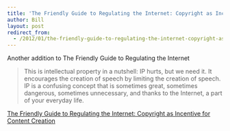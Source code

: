 ```yaml
---
title: 'The Friendly Guide to Regulating the Internet: Copyright as Incentive for Content Creation'
author: Bill
layout: post
redirect_from:
  - /2012/01/the-friendly-guide-to-regulating-the-internet-copyright-as-incentive-for-content-creation/
---
```

Another addition to The Friendly Guide to Regulating the Internet

> This is intellectual property in a nutshell: IP hurts, but we need it. It
> encourages the creation of speech by limiting the creation of speech. IP is a
> confusing concept that is sometimes great, sometimes dangerous, sometimes
> unnecessary, and thanks to the Internet, a part of your everyday life.

[The Friendly Guide to Regulating the Internet: Copyright as Incentive for Content Creation](http://blog.friendlytos.org/?p=105)
